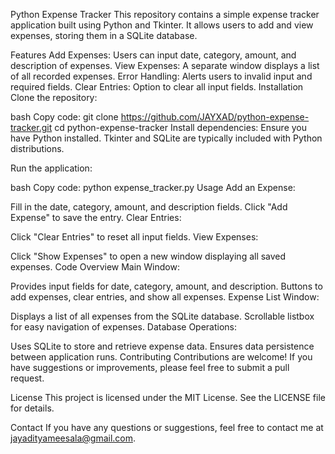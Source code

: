 Python Expense Tracker
This repository contains a simple expense tracker application built using Python and Tkinter. It allows users to add and view expenses, storing them in a SQLite database.

Features
Add Expenses: Users can input date, category, amount, and description of expenses.
View Expenses: A separate window displays a list of all recorded expenses.
Error Handling: Alerts users to invalid input and required fields.
Clear Entries: Option to clear all input fields.
Installation
Clone the repository:

bash
Copy code:
git clone https://github.com/JAYXAD/python-expense-tracker.git
cd python-expense-tracker
Install dependencies:
Ensure you have Python installed. Tkinter and SQLite are typically included with Python distributions.

Run the application:

bash
Copy code:
python expense_tracker.py
Usage
Add an Expense:

Fill in the date, category, amount, and description fields.
Click "Add Expense" to save the entry.
Clear Entries:

Click "Clear Entries" to reset all input fields.
View Expenses:

Click "Show Expenses" to open a new window displaying all saved expenses.
Code Overview
Main Window:

Provides input fields for date, category, amount, and description.
Buttons to add expenses, clear entries, and show all expenses.
Expense List Window:

Displays a list of all expenses from the SQLite database.
Scrollable listbox for easy navigation of expenses.
Database Operations:

Uses SQLite to store and retrieve expense data.
Ensures data persistence between application runs.
Contributing
Contributions are welcome! If you have suggestions or improvements, please feel free to submit a pull request.

License
This project is licensed under the MIT License. See the LICENSE file for details.

Contact
If you have any questions or suggestions, feel free to contact me at jayadityameesala@gmail.com.

